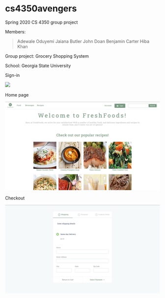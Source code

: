 # cs4350avengers
Spring 2020 CS 4350 group project

Members:
> Adewale Oduyemi
> Jaiana Butler
> John Doan
> Benjamin Carter
> Hiba Khan

Group project: Grocery Shopping System

School: Georgia State University 



Sign-in

![](images/ReadMe_SignIn.png)

Home page

![](images/ReadMe_HomePage.png)

Checkout

![](images/ReadMe_Checkout.png)
